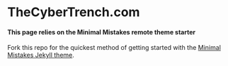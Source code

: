 # TheCyberTrench.com
#### This page relies on the Minimal Mistakes remote theme starter

Fork this repo for the quickest method of getting started with the [Minimal Mistakes Jekyll theme](https://github.com/mmistakes/minimal-mistakes).


